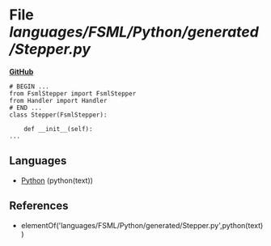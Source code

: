 # File _languages/FSML/Python/generated/Stepper.py_
**[GitHub](https://github.com/softlang/yas/blob/master/languages/FSML/Python/generated/Stepper.py)**
```
# BEGIN ...
from FsmlStepper import FsmlStepper
from Handler import Handler
# END ...
class Stepper(FsmlStepper):

    def __init__(self):
...
```

## Languages
* [Python](../languages/Python.md) (python(text))

## References
* elementOf('languages/FSML/Python/generated/Stepper.py',python(text))
